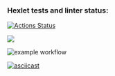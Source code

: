 ### Hexlet tests and linter status:
[![Actions Status](https://github.com/SergeiMed/java-project-lvl1/workflows/hexlet-check/badge.svg)](https://github.com/SergeiMed/java-project-lvl1/actions)

<a href="https://codeclimate.com/github/codeclimate/codeclimate/maintainability"><img src="https://api.codeclimate.com/v1/badges/a99a88d28ad37a79dbf6/maintainability" /></a>

![example workflow](https://github.com/SergeiMed/java-project-lvl1/workflows/github-actions/badge.svg)

[![asciicast](https://asciinema.org/a/Y3Y0QEFQ6vYBi5Z4sbVKAAcV5.svg)](https://asciinema.org/a/Y3Y0QEFQ6vYBi5Z4sbVKAAcV5)
